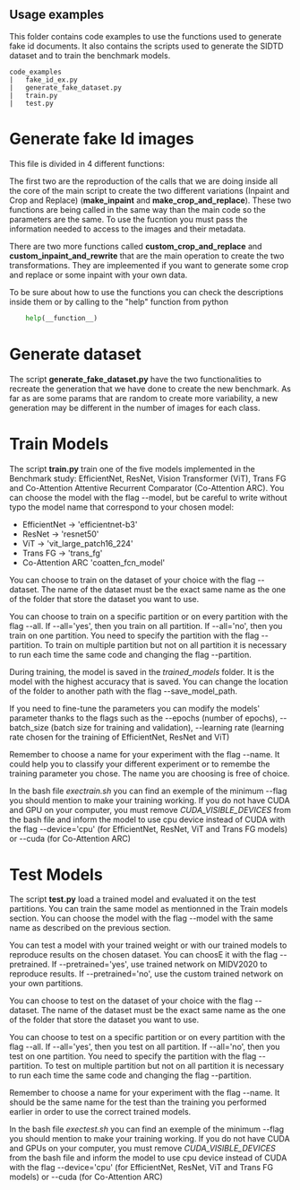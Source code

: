 ## Usage examples
This folder contains code examples to use the functions used to generate fake id documents. It also contains the scripts used to generate the SIDTD dataset and to train the benchmark models.

```
code_examples
|   fake_id_ex.py 
|   generate_fake_dataset.py
|   train.py
|   test.py
```

# Generate fake Id images

This file is divided in 4 different functions:

 The first two are the reproduction of the calls that we are doing inside all the core of the main script to create the two different variations (Inpaint and Crop and Replace) (__make_inpaint__ and __make_crop_and_replace__). These two functions are being called in the same way than the main code so the parameters are the same. To use the fucntion you must pass the information needed to access to the images and their metadata.

There are two more functions called __custom_crop_and_replace__ and __custom_inpaint_and_rewrite__  that are the main operation to create the two transformations. They are impleemented if you want to generate some crop and replace or some inpaint with your own data. 

To be sure about how to use the functions you can check the descriptions inside them or by calling to the "help" function from python

```python
    help(__function__)
```

# Generate dataset

The script __generate_fake_dataset.py__ have the two functionalities to recreate the generation that we have done to create the new benchmark. As far as are some params that are random to create more variability, a new generation may be different in the number of images for each class.

# Train Models

The script __train.py__ train one of the five models implemented in the Benchmark study: EfficientNet, ResNet, Vision Transformer (ViT), Trans FG and Co-Attention Attentive Recurrent Comparator (Co-Attention ARC). You can choose the model with the flag --model, but be careful to write without typo the model name that correspond to your chosen model:  
+ EfficientNet -> 'efficientnet-b3'
+ ResNet -> 'resnet50'
+ ViT -> 'vit_large_patch16_224'
+ Trans FG -> 'trans_fg'
+ Co-Attention ARC 'coatten_fcn_model' 

You can choose to train on the dataset of your choice with the flag --dataset. The name of the dataset must be the exact same name as the one of the folder that store the dataset you want to use. 

You can choose to train on a specific partition or on every partition with the flag --all. If --all='yes', then you train on all partition. If --all='no', then you train on one partition. You need to specify the partition with the flag --partition. To train on multiple partition but not on all partition it is necessary to run each time the same code and changing the flag --partition.

During training, the model is saved in the *trained_models* folder. It is the model with the highest accuracy that is saved. You can change the location of the folder to another path with the flag --save_model_path.

If you need to fine-tune the parameters you can modify the models' parameter thanks to the flags such as the --epochs (number of epochs), --batch_size (batch size for training and validation), --learning rate (learning rate chosen for the training of EfficientNet, ResNet and ViT)

Remember to choose a name for your experiment with the flag --name. It could help you to classify your different experiment or to remembe the training parameter you chose. The name you are choosing is free of choice.

In the bash file *exectrain.sh* you can find an exemple of the minimum --flag you should mention to make your training working. If you do not have CUDA and GPU on your computer, you must remove *CUDA_VISIBLE_DEVICES* from the bash file and inform the model to use cpu device instead of CUDA with the flag --device='cpu' (for EfficientNet, ResNet, ViT and Trans FG models) or --cuda (for Co-Attention ARC)

# Test Models

The script __test.py__ load a trained model and evaluated it on the test partitions. You can train the same model as mentionned in the Train models section. You can choose the model with the flag --model with the same name as described on the previous section.

You can test a model with your trained weight or with our trained models to reproduce results on the chosen dataset. You can choosE it with the flag --pretrained. If --pretrained='yes', use trained network on MIDV2020 to reproduce results. If --pretrained='no', use the custom trained network on your own partitions.

You can choose to test on the dataset of your choice with the flag --dataset. The name of the dataset must be the exact same name as the one of the folder that store the dataset you want to use. 

You can choose to test on a specific partition or on every partition with the flag --all. If --all='yes', then you test on all partition. If --all='no', then you test on one partition. You need to specify the partition with the flag --partition. To test on multiple partition but not on all partition it is necessary to run each time the same code and changing the flag --partition.

Remember to choose a name for your experiment with the flag --name. It should be the same name for the test than the training you performed earlier in order to use the correct trained models.

In the bash file *exectest.sh* you can find an exemple of the minimum --flag you should mention to make your training working. If you do not have CUDA and GPUs on your computer, you must remove *CUDA_VISIBLE_DEVICES* from the bash file and inform the model to use cpu device instead of CUDA with the flag --device='cpu' (for EfficientNet, ResNet, ViT and Trans FG models) or --cuda (for Co-Attention ARC)
